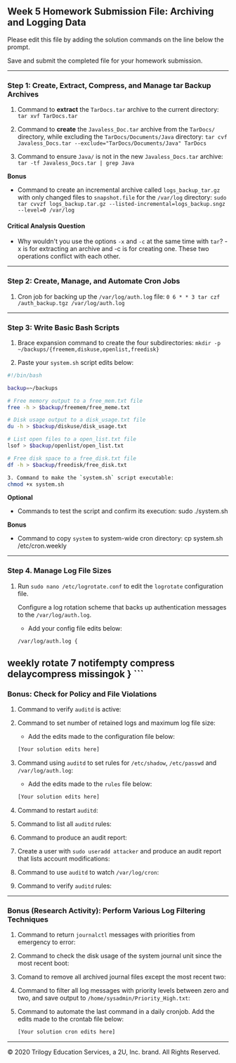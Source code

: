 ## Week 5 Homework Submission File: Archiving and Logging Data

Please edit this file by adding the solution commands on the line below the prompt.

Save and submit the completed file for your homework submission.

---

### Step 1: Create, Extract, Compress, and Manage tar Backup Archives

1. Command to **extract** the `TarDocs.tar` archive to the current directory:
`tar xvf TarDocs.tar`

2. Command to **create** the `Javaless_Doc.tar` archive from the `TarDocs/` directory, while excluding the `TarDocs/Documents/Java` directory:
`tar cvf Javaless_Docs.tar --exclude="TarDocs/Documents/Java" TarDocs`

3. Command to ensure `Java/` is not in the new `Javaless_Docs.tar` archive:
`tar -tf Javaless_Docs.tar | grep Java`

**Bonus** 
- Command to create an incremental archive called `logs_backup_tar.gz` with only changed files to `snapshot.file` for the `/var/log` directory:
`sudo tar cvvzf logs_backup.tar.gz --listed-incremental=logs_backup.sngz --level=0 /var/log`

#### Critical Analysis Question

- Why wouldn't you use the options `-x` and `-c` at the same time with `tar`?
-x is for extracting an archive and -c is for creating one. These two operations conflict with each other.
---

### Step 2: Create, Manage, and Automate Cron Jobs

1. Cron job for backing up the `/var/log/auth.log` file:
`0 6 * * 3 tar czf /auth_backup.tgz /var/log/auth.log`

---

### Step 3: Write Basic Bash Scripts

1. Brace expansion command to create the four subdirectories:
`mkdir -p ~/backups/{freemem,diskuse,openlist,freedisk}`

2. Paste your `system.sh` script edits below:
```bash
#!/bin/bash

backup=~/backups

# Free memory output to a free_mem.txt file
free -h > $backup/freemem/free_meme.txt

# Disk usage output to a disk_usage.txt file
du -h > $backup/diskuse/disk_usage.txt

# List open files to a open_list.txt file
lsof > $backup/openlist/open_list.txt

# Free disk space to a free_disk.txt file
df -h > $backup/freedisk/free_disk.txt

3. Command to make the `system.sh` script executable:
chmod +x system.sh
```

**Optional**
- Commands to test the script and confirm its execution:
sudo ./system.sh

**Bonus**
- Command to copy `system` to system-wide cron directory:
cp system.sh /etc/cron.weekly

---

### Step 4. Manage Log File Sizes
 
1. Run `sudo nano /etc/logrotate.conf` to edit the `logrotate` configuration file. 

    Configure a log rotation scheme that backs up authentication messages to the `/var/log/auth.log`.

    - Add your config file edits below:

    ```bash
    /var/log/auth.log {
weekly
rotate 7
notifempty
compress
delaycompress
missingok
}
    ```
---

### Bonus: Check for Policy and File Violations

1. Command to verify `auditd` is active:

2. Command to set number of retained logs and maximum log file size:

    - Add the edits made to the configuration file below:

    ```bash
    [Your solution edits here]
    ```

3. Command using `auditd` to set rules for `/etc/shadow`, `/etc/passwd` and `/var/log/auth.log`:


    - Add the edits made to the `rules` file below:

    ```bash
    [Your solution edits here]
    ```

4. Command to restart `auditd`:

5. Command to list all `auditd` rules:

6. Command to produce an audit report:

7. Create a user with `sudo useradd attacker` and produce an audit report that lists account modifications:

8. Command to use `auditd` to watch `/var/log/cron`:

9. Command to verify `auditd` rules:

---

### Bonus (Research Activity): Perform Various Log Filtering Techniques

1. Command to return `journalctl` messages with priorities from emergency to error:

1. Command to check the disk usage of the system journal unit since the most recent boot:

1. Comand to remove all archived journal files except the most recent two:


1. Command to filter all log messages with priority levels between zero and two, and save output to `/home/sysadmin/Priority_High.txt`:

1. Command to automate the last command in a daily cronjob. Add the edits made to the crontab file below:

    ```bash
    [Your solution cron edits here]
    ```

---
© 2020 Trilogy Education Services, a 2U, Inc. brand. All Rights Reserved.
